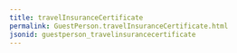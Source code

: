 ```yaml
---
title: travelInsuranceCertificate
permalink: GuestPerson.travelInsuranceCertificate.html
jsonid: guestperson_travelinsurancecertificate
---
```

